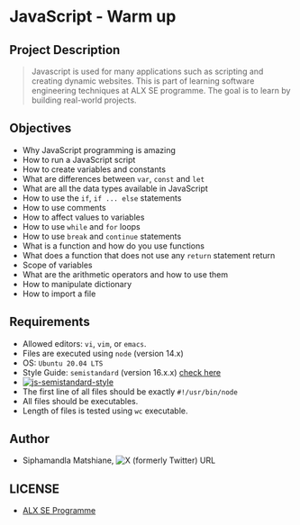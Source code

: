 # JavaScript - Warm up

## Project Description
> Javascript is used for many applications such as scripting and creating dynamic websites. This is part of learning software engineering techniques at ALX SE programme. The goal is to learn by building real-world projects.

## Objectives
- Why JavaScript programming is amazing
- How to run a JavaScript script
- How to create variables and constants
- What are differences between `var`, `const` and `let`
- What are all the data types available in JavaScript
- How to use the `if`, `if ... else` statements
- How to use comments
- How to affect values to variables
- How to use `while` and `for` loops
- How to use `break` and `continue` statements
- What is a function and how do you use functions
- What does a function that does not use any `return` statement return
- Scope of variables
- What are the arithmetic operators and how to use them
- How to manipulate dictionary
- How to import a file

## Requirements
- Allowed editors: `vi`, `vim`, or `emacs`.
- Files are executed using `node` (version 14.x)
- OS: `Ubuntu 20.04 LTS`
- Style Guide: `semistandard` (version 16.x.x) [check here](https://intranet.alxswe.com/rltoken/1T1yg1vOAChRN20Yyz8crw)
- [![js-semistandard-style](https://raw.githubusercontent.com/standard/semistandard/master/badge.svg)](https://github.com/standard/semistandard)
- The first line of all files should be exactly `#!/usr/bin/node`
- All files should be executables.
- Length of files is tested using `wc` executable.

## Author
- Siphamandla Matshiane, ![X (formerly Twitter) URL](https://img.shields.io/twitter/url?url=https%3A%2F%2Ftwitter.com%2Fsbumatshiane916)

## LICENSE
- [ALX SE Programme](https://www.alxafrica.com/software-engineering/)
